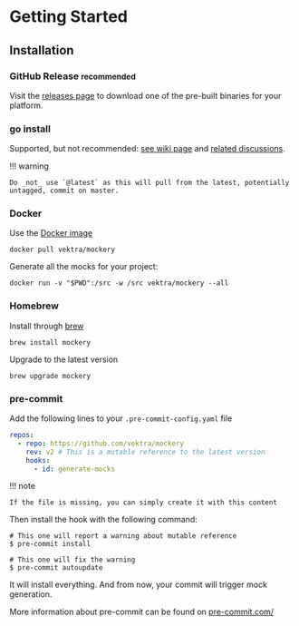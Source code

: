 Getting Started
================

Installation
-------------

### GitHub Release <small>recommended</small>

Visit the [releases page](https://github.com/vektra/mockery/releases) to download one of the pre-built binaries for your platform.

### go install

Supported, but not recommended: [see wiki page](https://github.com/vektra/mockery/wiki/Installation-Methods#go-install) and [related discussions](https://github.com/vektra/mockery/pull/456).

<div id="mockery-install-go-command"></div>

!!! warning

    Do _not_ use `@latest` as this will pull from the latest, potentially untagged, commit on master.

### Docker

Use the [Docker image](https://hub.docker.com/r/vektra/mockery)

    docker pull vektra/mockery

Generate all the mocks for your project:

	docker run -v "$PWD":/src -w /src vektra/mockery --all

### Homebrew

Install through [brew](https://brew.sh/)

```shell
brew install mockery
```

Upgrade to the latest version

```shell
brew upgrade mockery
```

### pre-commit

Add the following lines to your `.pre-commit-config.yaml` file

```yaml
repos:
  - repo: https://github.com/vektra/mockery
    rev: v2 # This is a mutable reference to the latest version
    hooks:
      - id: generate-mocks
```

!!! note

    If the file is missing, you can simply create it with this content

Then install the hook with the following command:

```console
# This one will report a warning about mutable reference
$ pre-commit install

# This one will fix the warning
$ pre-commit autoupdate
```

It will install everything. And from now, your commit will trigger mock generation.

More information about pre-commit can be found on [pre-commit.com/](https://pre-commit.com/)


<script type="text/javascript">

function insert_installation_command(element_to_override,version){
    element_to_override.innerHTML=`
```
go install github.com/vektra/mockery/v2@${version}
```
`;
}

const version_key="/mockery/version";
const element = document.getElementById('mockery-install-go-command');
const url = `https://api.github.com/repos/vektra/mockery/releases/latest`;

let version = sessionStorage.getItem(version_key);
if (version !== null) {
    insert_installation_command(element,version);
} else {
  const request = new Request(url, {
    method: "GET",
  });

  fetch(request)
    .then((response) => response.json())
    .then((data) => {
      sessionStorage.setItem(version_key, data.name);
      insert_installation_command(element,data.name);
    })
    .catch((error) =>{
          console.error(error);
          element.innerHTML=`failed to fetch latest release info from: https://api.github.com/repos/vektra/mockery/releases/latest`;
    }
  );
}
</script>
